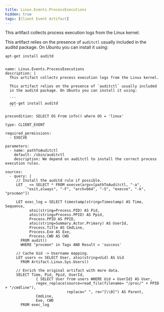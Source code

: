 ```yaml
---
title: Linux.Events.ProcessExecutions
hidden: true
tags: [Client Event Artifact]
---
```


This artifact collects process execution logs from the Linux kernel.

This artifact relies on the presence of `auditctl` usually included
in the auditd package. On Ubuntu you can install it using:

```
apt-get install auditd
```


<pre><code class="language-yaml">
name: Linux.Events.ProcessExecutions
description: |
  This artifact collects process execution logs from the Linux kernel.

  This artifact relies on the presence of `auditctl` usually included
  in the auditd package. On Ubuntu you can install it using:

  ```
  apt-get install auditd
  ```

precondition: SELECT OS From info() where OS = &#x27;linux&#x27;

type: CLIENT_EVENT

required_permissions:
  - EXECVE

parameters:
  - name: pathToAuditctl
    default: /sbin/auditctl
    description: We depend on auditctl to install the correct process execution rules.

sources:
  - query: |
     // Install the auditd rule if possible.
     LET _ &lt;= SELECT * FROM execve(argv=[pathToAuditctl, &quot;-a&quot;,
          &quot;exit,always&quot;, &quot;-F&quot;, &quot;arch=b64&quot;, &quot;-S&quot;, &quot;execve&quot;, &quot;-k&quot;, &quot;procmon&quot;])

     LET exec_log = SELECT timestamp(string=Timestamp) AS Time, Sequence,
           atoi(string=Process.PID) AS Pid,
           atoi(string=Process.PPID) AS Ppid,
           Process.PPID AS PPID,
           atoi(string=Summary.Actor.Primary) AS UserId,
           Process.Title AS CmdLine,
           Process.Exe AS Exe,
           Process.CWD AS CWD
       FROM audit()
       WHERE &quot;procmon&quot; in Tags AND Result = &#x27;success&#x27;

     // Cache Uid -&gt; Username mapping.
     LET users &lt;= SELECT User, atoi(string=Uid) AS Uid
       FROM Artifact.Linux.Sys.Users()

     // Enrich the original artifact with more data.
     SELECT Time, Pid, Ppid, UserId,
              { SELECT User from users WHERE Uid = UserId} AS User,
              regex_replace(source=read_file(filename= &quot;/proc/&quot; + PPID + &quot;/cmdline&quot;),
                            replace=&quot; &quot;, re=&quot;[\\0]&quot;) AS Parent,
              CmdLine,
              Exe, CWD
       FROM exec_log

</code></pre>

